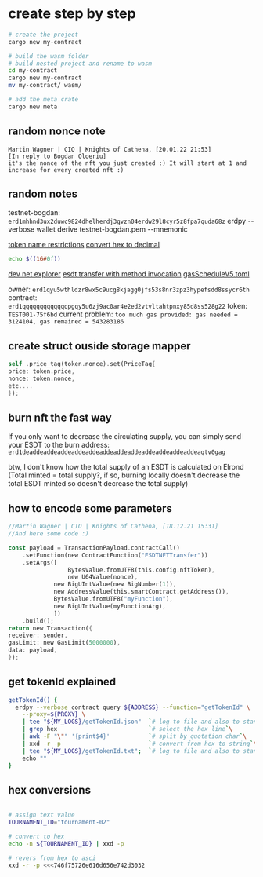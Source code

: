 # create step by step

```bash
# create the project
cargo new my-contract

# build the wasm folder
# build nested project and rename to wasm
cd my-contract
cargo new my-contract
mv my-contract/ wasm/

# add the meta crate
cargo new meta
```

## random nonce note

```
Martin Wagner | CIO | Knights of Cathena, [20.01.22 21:53]
[In reply to Bogdan Oloeriu]
it's the nonce of the nft you just created :) It will start at 1 and increase for every created nft :)
```

## random notes

testnet-bogdan: `erd1mhhnd3ux2duwc9824dhelherdj3gvzn04erdw29l8cyr5z8fpa7quda68z`
erdpy --verbose wallet derive testnet-bogdan.pem --mnemonic

[token name restrictions](https://docs.elrond.com/developers/esdt-tokens/#parameters-format)
[convert hex to decimal](https://stackoverflow.com/questions/13280131/hexadecimal-to-decimal-in-shell-script/13280173#13280173)

```bash
echo $((16#0f))
```

[dev net explorer](https://devnet-explorer.elrond.com/)
[esdt transfer with method invocation](https://docs.elrond.com/developers/esdt-tokens/#transfers-to-a-smart-contract)
[gasScheduleV5.toml](https://github.com/ElrondNetwork/elrond-go/blob/master/cmd/node/config/gasSchedules/gasScheduleV5.toml)

owner: `erd1qyu5wthldzr8wx5c9ucg8kjagg0jfs53s8nr3zpz3hypefsdd8ssycr6th`
contract: `erd1qqqqqqqqqqqqqpgqy5u6zj9ac0ar4e2ed2vtvltahtpnxy85d8ss528g22`
token: `TEST001-75f6bd`
current problem: `too much gas provided: gas needed = 3124104, gas remained = 543283186`

## create struct ouside storage mapper

```rust
self .price_tag(token.nonce).set(PriceTag{
price: token.price,
nonce: token.nonce,
etc....
});
```

## burn nft the fast way

If you only want to decrease the circulating supply, you can simply send your ESDT to the burn address:
`erd1deaddeaddeaddeaddeaddeaddeaddeaddeaddeaddeaddeaddeaqtv0gag`

btw, I don't know how the total supply of an ESDT is calculated on Elrond (Total minted = total supply?, if so, burning
locally doesn't decrease the total ESDT minted so doesn't decrease the total supply)

## how to encode some parameters

```rust
//Martin Wagner | CIO | Knights of Cathena, [18.12.21 15:31]
//And here some code :)

const payload = TransactionPayload.contractCall()
    .setFunction(new ContractFunction("ESDTNFTTransfer"))
    .setArgs([
                 BytesValue.fromUTF8(this.config.nftToken),
                 new U64Value(nonce),
             new BigUIntValue(new BigNumber(1)),
             new AddressValue(this.smartContract.getAddress()),
             BytesValue.fromUTF8("myFunction"),
             new BigUIntValue(myFunctionArg),
             ])
    .build();
return new Transaction({
receiver: sender,
gasLimit: new GasLimit(5000000),
data: payload,
});
```

## get tokenId explained
```bash
getTokenId() {
  erdpy --verbose contract query ${ADDRESS} --function="getTokenId" \
    --proxy=${PROXY} \
    | tee "${MY_LOGS}/getTokenId.json"  `# log to file and also to standard out`\
    | grep hex                          `# select the hex line`\
    | awk -F "\"" '{print$4}'           `# split by quotation char`\
    | xxd -r -p                         `# convert from hex to string`\
    | tee "${MY_LOGS}/getTokenId.txt";  `# log to file and also to standard out`\
    echo ""
}
```

## hex conversions

```bash

# assign text value
TOURNAMENT_ID="tournament-02"

# convert to hex
echo -n ${TOURNAMENT_ID} | xxd -p

# revers from hex to asci
xxd -r -p <<<746f75726e616d656e742d3032

```